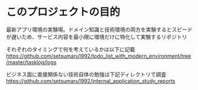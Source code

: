 # このプロジェクトの目的
最新アプリ環境の実験場。ドメイン知識と技術環境の両方を実験するとスピードが遅いため、サービス内容を最小限に環境だけに特化して実験するリポジトリ

それぞれのタイミングで何を考えているかは以下に記載
https://github.com/setsumaru1992/todo_list_with_modern_environment/tree/master/tasklog/logs

ビジネス面に直接関係ない技術自体の勉強は下記ディレクトリで調査
https://github.com/setsumaru1992/internal_application_study_reports


